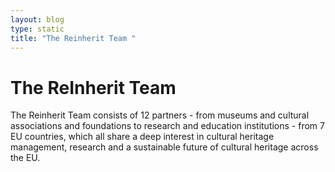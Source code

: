 ```yaml
---
layout: blog
type: static
title: "The Reinherit Team "
---
```

# The ReInherit Team

The Reinherit Team consists of 12 partners - from museums and cultural associations and foundations to research and education institutions - from 7 EU countries, which all share a deep interest in cultural heritage management, research and a sustainable future of cultural heritage across the EU.